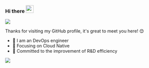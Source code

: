###  Hi there <a href="https://yuezhuangshi.cn/"><img src="https://media.giphy.com/media/hvRJCLFzcasrR4ia7z/giphy.gif" height="25px" width="25px"></a>

![](https://komarev.com/ghpvc/?username=yuezhuangshi)

Thanks for visiting my GitHub profile, it's great to meet you here! 😊

- 🧔 I am an DevOps engineer
- 🔭 Focusing on Cloud Native
- 🚀 Committed to the improvement of R&D efficiency

<a href="https://yuezhuangshi.cn/">
  <img align="center" src="https://github-readme-stats.vercel.app/api?username=yuezhuangshi&show_icons=true&include_all_commits=true" />
</a>
